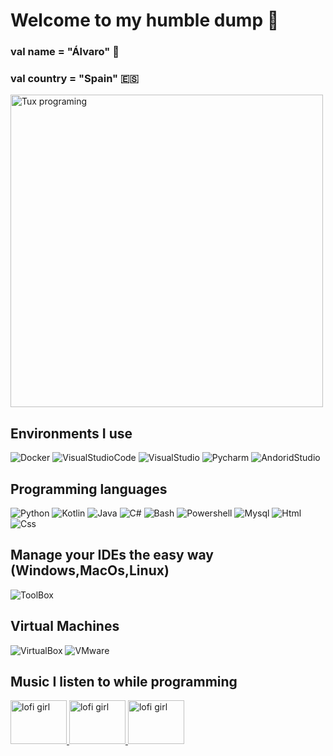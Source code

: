 # Welcome to my humble dump :articulated_lorry:
### val name = "Álvaro" 🤡
### val country = "Spain" :es:

<img src="https://gifdb.com/images/high/pepe-frog-meme-sad-watching-computer-llr03woqoqiuoeii.gif" alt="Tux programing"  width="auto" height="500"/>

## Environments I use
![Docker](https://img.shields.io/badge/Docker-%23000000?style=for-the-badge&logo=Docker&logoColor=white&color=blue&link=https%3A%2F%2Fwww.docker.com%2F%23)
![VisualStudioCode](https://img.shields.io/badge/Visual%20Studio%20Code-%23007ACC?style=for-the-badge&logo=visualstudiocode&link=https%3A%2F%2Fcode.visualstudio.com%2F)
![VisualStudio](https://img.shields.io/badge/Visual%20Studio-%235C2D91?style=for-the-badge&logo=visualstudio&link=https%3A%2F%2Fvisualstudio.microsoft.com%2Fes%2F)
![Pycharm](https://img.shields.io/badge/Pycharm-%2302FF6B?style=for-the-badge&logo=pycharm&link=https%3A%2F%2Fwww.jetbrains.com%2Fes-es%2Fpycharm%2F)
![AndoridStudio](https://img.shields.io/badge/Android%20Studio-%233DDC84?style=for-the-badge&logo=androidstudio&logoColor=%23ffffff&link=https%3A%2F%2Fdeveloper.android.com%2Fstudio%3Fhl%3Des-419)

## Programming languages
![Python](https://img.shields.io/badge/Python-%23FFFF00?style=for-the-badge&logo=python&link=https%3A%2F%2Fwww.python.org%2F)
![Kotlin](https://img.shields.io/badge/Kotlin-%23000000?style=for-the-badge&logo=kotlin&link=https%3A%2F%2Fkotlinlang.org%2F)
![Java](https://img.shields.io/badge/Java-%23D37500?style=for-the-badge&link=https%3A%2F%2Fwww.java.com%2Fes%2F)
![C#](https://img.shields.io/badge/C%23-%2300C2D3?style=for-the-badge&logo=c%23&link=https%3A%2F%2Flearn.microsoft.com%2Fes-es%2Fdotnet%2Fcsharp%2F)
![Bash](https://img.shields.io/badge/Bash-%234EAA25?style=for-the-badge&logo=gnubash&logoColor=white&link=https%3A%2F%2Fwww.linux.org%2Ftags%2Fbash%2F)
![Powershell](https://img.shields.io/badge/Powershell-%235391FE?style=for-the-badge&logo=powershell&logoColor=%23FFFFFF&link=https%3A%2F%2Flearn.microsoft.com%2Fes-es%2Fpowershell%2Fscripting%2Foverview%3Fview%3Dpowershell-7.4)
![Mysql](https://img.shields.io/badge/Mysql-%234479A1?style=for-the-badge&logo=mysql&logoColor=%23ffffff&link=https%3A%2F%2Fwww.mysql.com%2F)
![Html](https://img.shields.io/badge/Html-%23E34F26?style=for-the-badge&logo=html5&logoColor=%23ffffff&link=https%3A%2F%2Fdeveloper.mozilla.org%2Fes%2Fdocs%2FWeb%2FHTML)
![Css](https://img.shields.io/badge/Css-%231572B6?style=for-the-badge&logo=css3&logoColor=%23ffffff&link=https%3A%2F%2Fdeveloper.mozilla.org%2Fes%2Fdocs%2FWeb%2FCSS)

## Manage your IDEs the easy way (Windows,MacOs,Linux)
![ToolBox](https://img.shields.io/badge/JetBrains%20Toolbox%20App-%23A100FF?style=for-the-badge&link=https%3A%2F%2Fwww.jetbrains.com%2Ftoolbox-app%2F)

## Virtual Machines
![VirtualBox](https://img.shields.io/badge/virtualbox-%23183A61?style=for-the-badge&logo=virtualbox&link=https%3A%2F%2Fwww.virtualbox.org%2F)
![VMware](https://img.shields.io/badge/VMware-%23607078?style=for-the-badge&logo=vmware&logoColor=%23FFFFFF&link=https%3A%2F%2Fwww.vmware.com%2Fproducts%2Fworkstation-player.html)

## Music I listen to while programming
<a href="https://www.youtube.com/watch?v=jfKfPfyJRdk" target="_blank">
  <img src="https://wordpress.wbur.org/wp-content/uploads/2023/09/lofigirl-1-1000x563.jpeg" alt="lofi girl" width="90" height="70"/>
</a>
<a href="https://music.youtube.com/watch?v=30WD-GTyuM0" target="_blank">
  <img src="https://img.freepik.com/vector-gratis/ilustraciones-degradadas-baja-fidelidad_52683-82981.jpg" alt="lofi girl" width="90" height="70"/>
</a>
<a href="https://music.youtube.com/watch?v=Qe2t3FyS9uA&list=RDQMFTqy32at_Ng">
  <img src="https://i.discogs.com/0HvqCEsIkgursUlU3szZdM0kAbX2etgT9gxOdcw0dd4/rs:fit/g:sm/q:90/h:600/w:600/czM6Ly9kaXNjb2dz/LWRhdGFiYXNlLWlt/YWdlcy9SLTk0MTIz/MDUtMTQ4MDExNDE3/Ny01ODYwLmpwZWc.jpeg" alt="lofi girl" width="90" height="70"/>
</a>


















